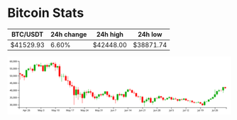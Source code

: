 # Bitcoin Stats

BTC/USDT|24h change|24h high|24h low|
|---|---|---|---|
|$41529.93|6.60%|$42448.00|$38871.74|

<img src="./chart.svg">
